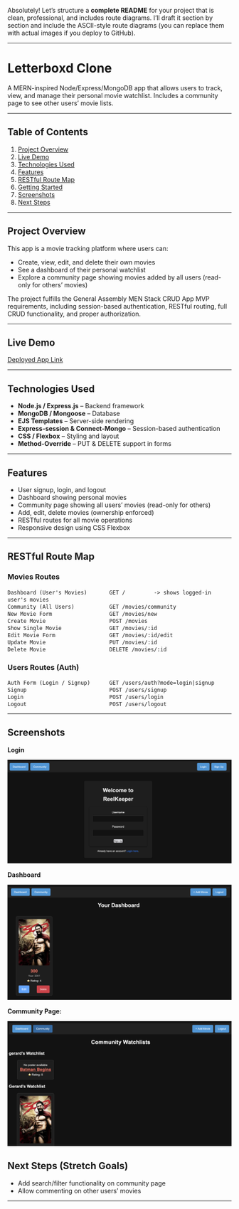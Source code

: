 Absolutely! Let’s structure a **complete README** for your project that is clean, professional, and includes route diagrams. I’ll draft it section by section and include the ASCII-style route diagrams (you can replace them with actual images if you deploy to GitHub).

---

# **Letterboxd Clone**

A MERN-inspired Node/Express/MongoDB app that allows users to track, view, and manage their personal movie watchlist. Includes a community page to see other users’ movie lists.

---

## **Table of Contents**

1. [Project Overview](#project-overview)
2. [Live Demo](#live-demo)
3. [Technologies Used](#technologies-used)
4. [Features](#features)
5. [RESTful Route Map](#restful-route-map)
6. [Getting Started](#getting-started)
7. [Screenshots](#screenshots)
8. [Next Steps](#next-steps)


---

## **Project Overview**

This app is a movie tracking platform where users can:

* Create, view, edit, and delete their own movies
* See a dashboard of their personal watchlist
* Explore a community page showing movies added by all users (read-only for others’ movies)

The project fulfills the General Assembly MEN Stack CRUD App MVP requirements, including session-based authentication, RESTful routing, full CRUD functionality, and proper authorization.

---

## **Live Demo**

[Deployed App Link](#)

---

## **Technologies Used**

* **Node.js / Express.js** – Backend framework
* **MongoDB / Mongoose** – Database
* **EJS Templates** – Server-side rendering
* **Express-session & Connect-Mongo** – Session-based authentication
* **CSS / Flexbox** – Styling and layout
* **Method-Override** – PUT & DELETE support in forms

---

## **Features**

* User signup, login, and logout
* Dashboard showing personal movies
* Community page showing all users’ movies (read-only for others)
* Add, edit, delete movies (ownership enforced)
* RESTful routes for all movie operations
* Responsive design using CSS Flexbox

---

## **RESTful Route Map**

### **Movies Routes**

```
Dashboard (User's Movies)       GET /         -> shows logged-in user's movies
Community (All Users)           GET /movies/community
New Movie Form                  GET /movies/new
Create Movie                    POST /movies
Show Single Movie               GET /movies/:id
Edit Movie Form                 GET /movies/:id/edit
Update Movie                    PUT /movies/:id
Delete Movie                    DELETE /movies/:id
```

### **Users Routes (Auth)**

```
Auth Form (Login / Signup)      GET /users/auth?mode=login|signup
Signup                          POST /users/signup
Login                           POST /users/login
Logout                          POST /users/logout
```

---



## **Screenshots**

**Login**

![Login Screenshot](assets/screenshots/login.png)


**Dashboard**

![Dashboard Screenshot](assets/screenshots/dashboard.png)

**Community Page:**

![Community Screenshot](assets/screenshots/community.png)


## **Next Steps (Stretch Goals)**


* Add search/filter functionality on community page
* Allow commenting on other users’ movies

---

